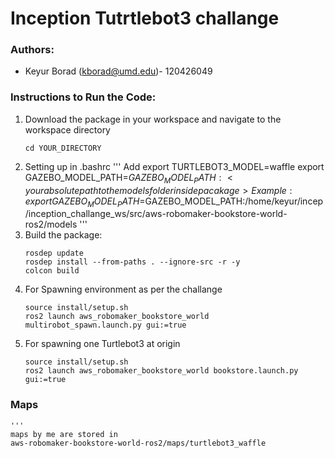 # Inception Tutrtlebot3 challange

### Authors:
- Keyur Borad (kborad@umd.edu)- 120426049


### Instructions to Run the Code:
1. Download the package in your workspace and navigate to the workspace directory
    ```
    cd YOUR_DIRECTORY
    ```
2. Setting up in .bashrc
    '''
    Add
    export TURTLEBOT3_MODEL=waffle
    export GAZEBO_MODEL_PATH=$GAZEBO_MODEL_PATH:<your absolute path to the models folder inside pacakage>
    Example:
	export GAZEBO_MODEL_PATH=$GAZEBO_MODEL_PATH:/home/keyur/incep/inception_challange_ws/src/aws-robomaker-bookstore-world-ros2/models
    '''
2. Build the package:
    ```
    rosdep update
    rosdep install --from-paths . --ignore-src -r -y
    colcon build
    ```
3. For Spawning environment as per the challange
    ```
    source install/setup.sh
    ros2 launch aws_robomaker_bookstore_world multirobot_spawn.launch.py gui:=true
    ```
4. For spawning one Turtlebot3 at origin
    ```
    source install/setup.sh
    ros2 launch aws_robomaker_bookstore_world bookstore.launch.py gui:=true
    ```
### Maps
    '''
    maps by me are stored in
    aws-robomaker-bookstore-world-ros2/maps/turtlebot3_waffle
